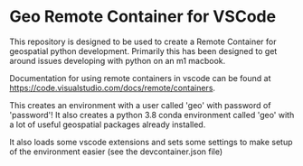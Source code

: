 # Geo Remote Container for VSCode
This repository is designed to be used to create a Remote Container for geospatial python development. Primarily this has been designed to get around issues developing with python on an m1 macbook.

Documentation for using remote containers in vscode can be found at https://code.visualstudio.com/docs/remote/containers.

This creates an environment with a user called 'geo' with password of 'password'! It also creates a python 3.8 conda environment called 'geo' with a lot of useful geospatial packages already installed.

It also loads some vscode extensions and sets some settings to make setup of the environment easier (see the devcontainer.json file)